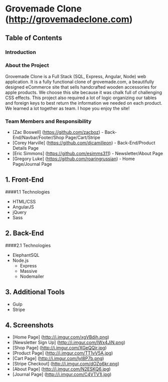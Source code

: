 # Grovemade Clone (http://grovemadeclone.com)

## Table of Contents

### Introduction

### About the Project

Grovemade Clone is a Full Stack (SQL, Express, Angular, Node) web application. It is a fully functional clone of grovemade.com, a beautifully designed eCommerce site that sells handcrafted wooden accessories for apple products. We choose this site because it was chalk full of challenging CSS effects. This project also required a lot of logic organizing our tables and foreign keys to best return the information we needed on each product. We learned a lot together as team. I hope you enjoy the site!

### Team Members and Responsibility

* [Zac Boswell] (https://github.com/zacboz) - Back-End/Navbar/Footer/Shop Page/Cart/Stripe
* [Corey Harville] (https://github.com/djcamilleon) - Back-End/Product Details Page
* [Eric Simmons] (https://github.com/esimms311) - Newsletter/About Page
* [Gregory Luke] (https://github.com/roaringrussian) - Home Page/Journal Page

## 1. Front-End

####1.1 Technologies

* HTML/CSS
* AngularJS
* jQuery
* Sass

## 2. Back-End

####2.1 Technologies

* ElephantSQL
* Node.js
  * Express
  * Massive
  * Nodemailer

## 3. Additional Tools

* Gulp
* Stripe

## 4. Screenshots

* [Home Page] (http://i.imgur.com/xgVBdjh.png)
* [Newsletter Sign Up] (http://i.imgur.com/lWx4JiN.png)
* [Shop Page] (http://i.imgur.com/XGeQQir.jpg)
* [Product Page] (http://i.imgur.com/TT1vV5A.jpg)
* [Cart Page] (http://i.imgur.com/IyI8P7b.png)
* [Stripe Checkout] (http://i.imgur.com/dOZp6kr.png)
* [About Page] (http://i.imgur.com/N2ESKQ6.jpg)
* [Journal Page] (http://i.imgur.com/C4VTV1l.jpg)
